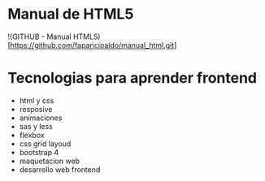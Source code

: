 #   Manual de HTML5

!(GITHUB - Manual HTML5)[https://github.com/faparicioaldo/manual_html.git]

#   Tecnologias para aprender frontend

*   html y css
*   resposive
*   animaciones
*   sas y less
*   flexbox
*   css grid layoud
*   bootstrap 4
*   maquetacion web
*   desarrollo web frontend

